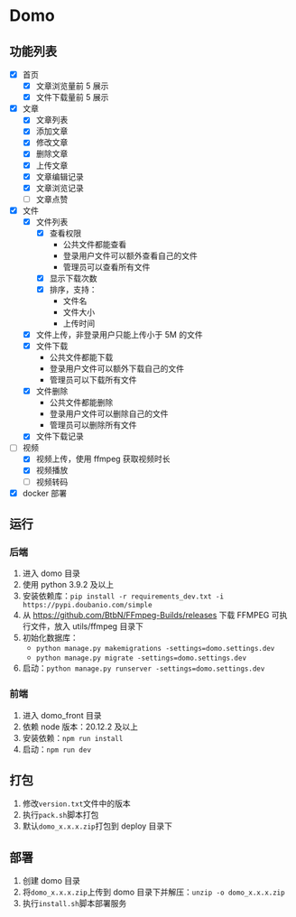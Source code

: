 # Domo

## 功能列表

- [x] 首页
  - [x] 文章浏览量前 5 展示
  - [x] 文件下载量前 5 展示
- [x] 文章
  - [x] 文章列表
  - [x] 添加文章
  - [x] 修改文章
  - [x] 删除文章
  - [x] 上传文章
  - [x] 文章编辑记录
  - [x] 文章浏览记录
  - [ ] 文章点赞
- [x] 文件
  - [x] 文件列表
    - [x] 查看权限
      - 公共文件都能查看
      - 登录用户文件可以额外查看自己的文件
      - 管理员可以查看所有文件
    - [x] 显示下载次数
    - [x] 排序，支持：
      - 文件名
      - 文件大小
      - 上传时间
  - [x] 文件上传，非登录用户只能上传小于 5M 的文件
  - [x] 文件下载
    - 公共文件都能下载
    - 登录用户文件可以额外下载自己的文件
    - 管理员可以下载所有文件
  - [x] 文件删除
    - 公共文件都能删除
    - 登录用户文件可以删除自己的文件
    - 管理员可以删除所有文件
  - [x] 文件下载记录
- [ ] 视频
  - [x] 视频上传，使用 ffmpeg 获取视频时长
  - [x] 视频播放
  - [ ] 视频转码
- [x] docker 部署

## 运行

### 后端

1. 进入 domo 目录
2. 使用 python 3.9.2 及以上
3. 安装依赖库：`pip install -r requirements_dev.txt -i https://pypi.doubanio.com/simple`
4. 从 <https://github.com/BtbN/FFmpeg-Builds/releases> 下载 FFMPEG 可执行文件，放入 utils/ffmpeg 目录下
5. 初始化数据库：
   - `python manage.py makemigrations -settings=domo.settings.dev`
   - `python manage.py migrate -settings=domo.settings.dev`
6. 启动：`python manage.py runserver -settings=domo.settings.dev`

### 前端

1. 进入 domo_front 目录
2. 依赖 node 版本：20.12.2 及以上
3. 安装依赖：`npm run install`
4. 启动：`npm run dev`

## 打包

1. 修改`version.txt`文件中的版本
2. 执行`pack.sh`脚本打包
3. 默认`domo_x.x.x.zip`打包到 deploy 目录下

## 部署

1. 创建 domo 目录
2. 将`domo_x.x.x.zip`上传到 domo 目录下并解压：`unzip -o domo_x.x.x.zip`
3. 执行`install.sh`脚本部署服务
